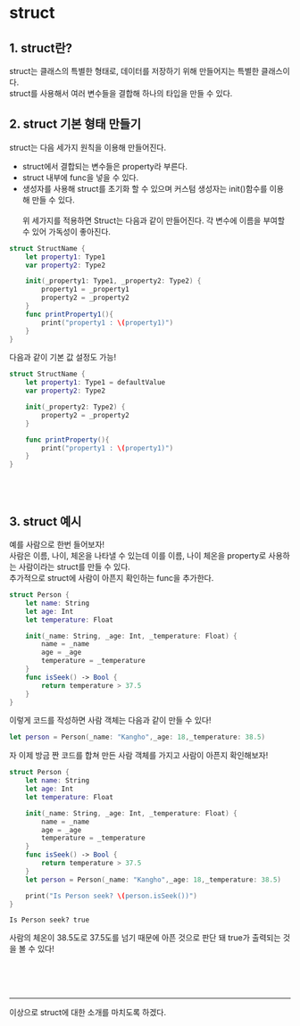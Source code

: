 # struct
## 1. struct란?
struct는 클래스의 특별한 형태로, 데이터를 저장하기 위해 만들어지는 특별한 클래스이다. <br>
struct를 사용해서 여러 변수들을 결합해 하나의 타입을 만들 수 있다.
## 2. struct 기본 형태 만들기
struct는 다음 세가지 원칙을 이용해 만들어진다.
- struct에서 결합되는 변수들은 property라 부른다.
- struct 내부에 func을 넣을 수 있다.
- 생성자를 사용해 struct를 초기화 할 수 있으며 커스텀 생성자는 init()함수를 이용해 만들 수 있다.
<br><br>
위 세가지를 적용하면 Struct는 다음과 같이 만들어진다. 각 변수에 이름을 부여할 수 있어 가독성이 좋아진다.
```swift
struct StructName {
    let property1: Type1
    var property2: Type2

    init(_property1: Type1, _property2: Type2) {
        property1 = _property1
        property2 = _property2
    }
    func printProperty1(){
        print("property1 : \(property1)")
    }
}
```
다음과 같이 기본 값 설정도 가능!
```swift
struct StructName {
    let property1: Type1 = defaultValue
    var property2: Type2

    init(_property2: Type2) {
        property2 = _property2
    }

    func printProperty(){
        print("property1 : \(property1)")
    }
}
```
<br><br>

## 3. struct 예시
예를 사람으로 한번 들어보자!
<br>
사람은 이름, 나이, 체온을 나타낼 수 있는데 이를 이름, 나이 체온을 property로 사용하는 사람이라는 struct를 만들 수 있다.
<br>
추가적으로 struct에 사람이 아픈지 확인하는 func을 추가한다.
```swift
struct Person {
    let name: String
    let age: Int
    let temperature: Float

    init(_name: String, _age: Int, _temperature: Float) {
        name = _name
        age = _age
        temperature = _temperature
    }
    func isSeek() -> Bool {
        return temperature > 37.5
    }
}
```
이렇게 코드를 작성하면 사람 객체는 다음과 같이 만들 수 있다!
```swift
let person = Person(_name: "Kangho",_age: 18,_temperature: 38.5)
```
자 이제 방금 짠 코드를 합쳐 만든 사람 객체를 가지고 사람이 아픈지 확인해보자!
```swift
struct Person {
    let name: String
    let age: Int
    let temperature: Float

    init(_name: String, _age: Int, _temperature: Float) {
        name = _name
        age = _age
        temperature = _temperature
    }
    func isSeek() -> Bool {
        return temperature > 37.5
    }
    let person = Person(_name: "Kangho",_age: 18,_temperature: 38.5)

    print("Is Person seek? \(person.isSeek())")
}
```
```
Is Person seek? true
```
사람의 체온이 38.5도로 37.5도를 넘기 때문에 아픈 것으로 판단 돼 true가 출력되는 것을 볼 수 있다!

<br><br><br>
<hr>
이상으로 struct에 대한 소개를 마치도록 하겠다.